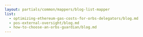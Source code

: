 ```yaml
---
layout: partials/common/mappers/blog-list-mapper
list:
  - optimizing-ethereum-gas-costs-for-orbs-delegators/blog.md
  - pos-external-oversight/blog.md
  - how-to-choose-an-orbs-guardian/blog.md
---
```

